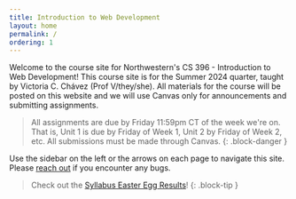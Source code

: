 ```yaml
---
title: Introduction to Web Development
layout: home
permalink: /
ordering: 1
---
```


Welcome to the course site for Northwestern's CS 396 - Introduction to Web Development! This course site is for the Summer 2024 quarter, taught by Victoria C. Chávez (Prof V/they/she). All materials for the course will be posted on this website and we will use Canvas only for announcements and submitting assignments.

> All assignments are due by Friday 11:59pm CT of the week we're on. That is, Unit 1 is due by Friday of Week 1, Unit 2 by Friday of Week 2, etc. All submissions must be made through Canvas.
{: .block-danger }

Use the sidebar on the left or the arrows on each page to navigate this site. Please [reach out](mailto:vcchavez@u.northwestern.edu) if you encounter any bugs.

> Check out the [Syllabus Easter Egg Results](https://drive.google.com/drive/folders/1PJuxl2Ok3ehXOnGZX0lLGWIMauHnJjEu?usp=share_link)!
{: .block-tip }

